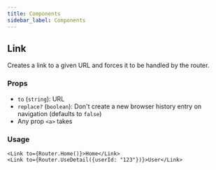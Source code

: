 ```yaml
---
title: Components
sidebar_label: Components
---
```


## Link

Creates a link to a given URL and forces it to be handled by the router.

### Props

- `to` (`string`): URL
- `replace?` (`boolean`): Don't create a new browser history entry on navigation (defaults to `false`)
- Any prop `<a>` takes

### Usage

```tsx
<Link to={Router.Home()}>Home</Link>
<Link to={Router.UseDetail({userId: "123"})}>User</Link>
```
